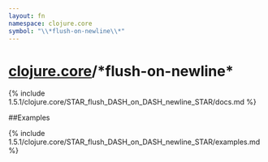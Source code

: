 ```yaml
---
layout: fn
namespace: clojure.core
symbol: "\\*flush-on-newline\\*"
---
```


# [clojure.core](../)/\*flush-on-newline\*

{% include 1.5.1/clojure.core/STAR_flush_DASH_on_DASH_newline_STAR/docs.md %}

##Examples

{% include 1.5.1/clojure.core/STAR_flush_DASH_on_DASH_newline_STAR/examples.md %}

